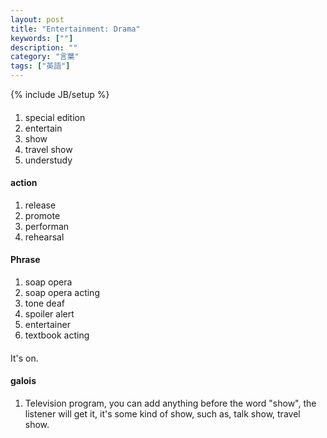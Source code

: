 ```yaml
---
layout: post
title: "Entertainment: Drama"
keywords: [""]
description: ""
category: "言葉"
tags: ["英語"]
---
```

{% include JB/setup %}

####
1. special edition
3. entertain
4. show
5. travel show
6. understudy


#### action
1. release
2. promote
3. performan
4. rehearsal


#### Phrase
1. soap opera
2. soap opera acting
3. tone deaf
4. spoiler alert
5. entertainer
6. textbook acting


####
It's on.



#### galois
1. Television program, you can add anything before the word "show", the listener
   will get it, it's some kind of show, such as, talk show, travel show.

